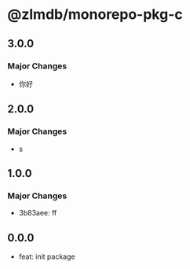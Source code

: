 # @zlmdb/monorepo-pkg-c

## 3.0.0

### Major Changes

- 你好

## 2.0.0

### Major Changes

- s

## 1.0.0

### Major Changes

- 3b83aee: ff

## 0.0.0

- feat: init package
